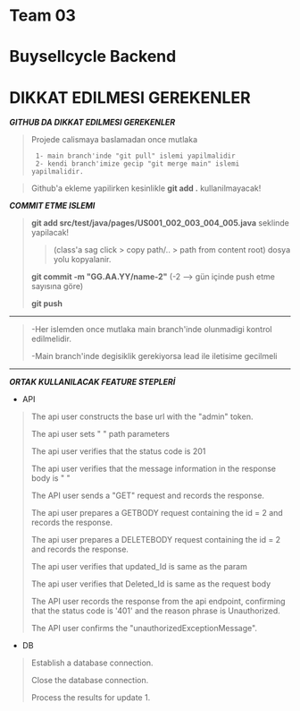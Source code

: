 # Team 03
# Buysellcycle Backend

# DIKKAT EDILMESI GEREKENLER


***GITHUB DA DIKKAT EDILMESI GEREKENLER***
> Projede calismaya baslamadan once mutlaka
>
>      1- main branch'inde "git pull" islemi yapilmalidir
>      2- kendi branch'imize gecip "git merge main" islemi yapilmalidir.

> Github'a ekleme yapilirken kesinlikle **git add .** kullanilmayacak!

***COMMIT ETME ISLEMI***
> **git add src/test/java/pages/US001_002_003_004_005.java** seklinde yapilacak!
>> (class'a sag click > copy path/.. > path from content root) dosya yolu kopyalanir.
>
> **git commit -m "GG.AA.YY/name-2"** (-2 --> gün içinde push etme sayısına göre)
>
> **git push**

***
> -Her islemden once mutlaka main branch'inde olunmadigi kontrol edilmelidir.
>
> -Main branch'inde degisiklik gerekiyorsa lead ile iletisime gecilmeli
***

***ORTAK KULLANILACAK FEATURE STEPLERİ***

- API
> The api user constructs the base url with the "admin" token.  
>
> The api user sets " " path parameters
> 
> The api user verifies that the status code is 201
> 
> The api user verifies that the message information in the response body is " "
> 
> The API user sends a "GET" request and records the response.
> 
> The api user prepares a GETBODY request containing the id = 2 and records the response.
> 
> The api user prepares a DELETEBODY request containing the id = 2 and records the response.
> 
> The api user verifies that updated_Id is same as the param <id>
> 
> The api user verifies that Deleted_Id is same as the request body <id>
> 
> The API user records the response from the api endpoint, confirming that the status code is '401' and the reason phrase is Unauthorized.
> 
> The API user confirms the "unauthorizedExceptionMessage".

- DB
> Establish a database connection.
> 
> Close the database connection.
> 
> Process the results for update 1.